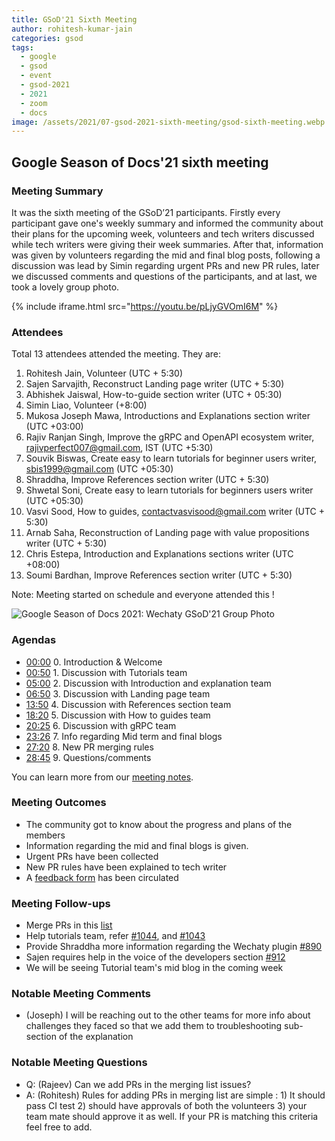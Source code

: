 ```yaml
---
title: GSoD'21 Sixth Meeting
author: rohitesh-kumar-jain
categories: gsod
tags:
  - google
  - gsod
  - event
  - gsod-2021
  - 2021
  - zoom
  - docs
image: /assets/2021/07-gsod-2021-sixth-meeting/gsod-sixth-meeting.webp
---
```


## Google Season of Docs'21 sixth meeting

### Meeting Summary

It was the sixth meeting of the GSoD’21 participants. Firstly every participant gave one's weekly summary and informed the community
 about their plans for the upcoming week, volunteers and tech writers discussed while tech writers were giving their week summaries.
 After that, information was given by volunteers regarding the mid and final blog posts, following a discussion was lead by Simin regarding
  urgent PRs and new PR rules, later we discussed comments and questions of the participants, and at last, we took a lovely group photo.

{% include iframe.html src="https://youtu.be/pLjyGVOmI6M" %}

### Attendees

Total 13 attendees attended the meeting. They are:

1. Rohitesh Jain, Volunteer (UTC + 5:30)
2. Sajen Sarvajith, Reconstruct Landing page writer (UTC + 5:30)
3. Abhishek Jaiswal, How-to-guide section writer (UTC + 05:30)
4. Simin Liao, Volunteer (+8:00)
5. Mukosa Joseph Mawa, Introductions and Explanations section writer (UTC +03:00)
6. Rajiv Ranjan Singh, Improve the gRPC and OpenAPI ecosystem writer, rajivperfect007@gmail.com, IST (UTC +5:30)
7. Souvik Biswas, Create easy to learn tutorials for beginner users writer, sbis1999@gmail.com (UTC +05:30)
8. Shraddha, Improve References section writer (UTC + 5:30)
9. Shwetal Soni, Create easy to learn tutorials for beginners users writer (UTC +05:30)
10. Vasvi Sood, How to guides, contactvasvisood@gmail.com writer (UTC + 5:30)
11. Arnab Saha, Reconstruction of Landing page with value propositions writer (UTC + 5:30)
12. Chris Estepa,  Introduction and Explanations sections writer (UTC +08:00)
13. Soumi Bardhan, Improve References section writer (UTC + 5:30)

Note: Meeting started on schedule and everyone attended this !

![Google Season of Docs 2021: Wechaty GSoD'21 Group Photo](/assets/2021/07-gsod-2021-sixth-meeting/gsod-sixth-meeting.webp)

### Agendas

- [00:00](https://youtu.be/pLjyGVOmI6M) 0. Introduction & Welcome
- [00:50](https://youtu.be/pLjyGVOmI6M?t=50) 1. Discussion with Tutorials team
- [05:00](https://youtu.be/pLjyGVOmI6M?t=300) 2. Discussion with Introduction and explanation team
- [06:50](https://youtu.be/pLjyGVOmI6M?t=411) 3. Discussion with Landing page team
- [13:50](https://youtu.be/pLjyGVOmI6M?t=830) 4. Discussion with References section team
- [18:20](https://youtu.be/pLjyGVOmI6M?t=1102) 5. Discussion with How to guides team
- [20:25](https://youtu.be/pLjyGVOmI6M?t=1225) 6. Discussion with gRPC team
- [23:26](https://youtu.be/pLjyGVOmI6M?t=1406) 7. Info regarding Mid term and final blogs
- [27:20](https://youtu.be/pLjyGVOmI6M?t=1640) 8. New PR merging rules
- [28:45](https://youtu.be/pLjyGVOmI6M?t=1725) 9. Questions/comments

You can learn more from our [meeting notes][meeting_notes].

[meeting_notes]: https://docs.google.com/document/d/1fVCk8qRYc4RKGMf2UY5HOe07hEhPUOpGC34v88GEFJg/edit#heading=h.edr3nzd8l43b

### Meeting Outcomes

- The community got to know about the progress and plans of the members
- Information regarding the mid and final blogs is given.
- Urgent PRs have been collected
- New PR rules have been explained to tech writer
- A [feedback form](https://docs.google.com/forms/d/e/1FAIpQLScOJptL2Dx53vTR_PaYm76GTLX2xjhqQ_JrST7Y8yp935nO9g/viewform?usp=sf_link) has been circulated

### Meeting Follow-ups

- Merge PRs in this [list](https://github.com/wechaty/wechaty.js.org/issues/1056)
- Help tutorials team, refer [#1044](https://github.com/wechaty/wechaty.js.org/issues/1044),
 and [#1043](https://github.com/wechaty/wechaty.js.org/issues/1043)
- Provide Shraddha more information regarding the Wechaty plugin [#890](https://github.com/wechaty/wechaty.js.org/issues/890)
- Sajen requires help in the voice of the developers section [#912](https://github.com/wechaty/wechaty.js.org/issues/912)
- We will be seeing Tutorial team's mid blog in the coming week

### Notable Meeting Comments

- (Joseph) I will be reaching out to the other teams for more info about challenges they faced so that we add them to
 troubleshooting sub-section of the explanation

### Notable Meeting Questions

- Q: (Rajeev) Can we add PRs in the merging list issues?
- A: (Rohitesh) Rules for adding PRs in merging list are simple : 1) It should pass CI test 2) should have approvals
 of both the volunteers 3) your team mate should approve it as well. If your PR is matching this criteria feel free to add.
